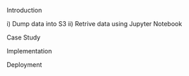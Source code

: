Introduction 

i)  Dump data into S3 
ii) Retrive data using Jupyter Notebook 


Case Study 

Implementation 

Deployment 

